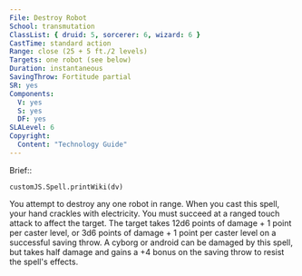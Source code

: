 ```yaml
---
File: Destroy Robot
School: transmutation
ClassList: { druid: 5, sorcerer: 6, wizard: 6 }
CastTime: standard action
Range: close (25 + 5 ft./2 levels)
Targets: one robot (see below)
Duration: instantaneous
SavingThrow: Fortitude partial
SR: yes
Components:
  V: yes
  S: yes
  DF: yes
SLALevel: 6
Copyright:
  Content: "Technology Guide"
---
```

Brief:: 

```dataviewjs
customJS.Spell.printWiki(dv)
```

You attempt to destroy any one robot in range. When you cast this spell, your hand crackles with electricity. You must succeed at a ranged touch attack to affect the target.  The target takes 12d6 points of damage + 1 point per caster level, or 3d6 points of damage + 1 point per caster level on a successful saving throw. A cyborg or android can be damaged by this spell, but takes half damage and gains a +4 bonus on the saving throw to resist the spell's effects.
